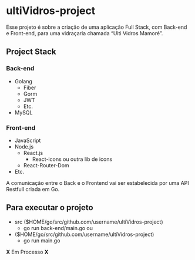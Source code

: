 # ultiVidros-project
Esse projeto é sobre a criação de uma aplicação Full Stack, com Back-end e Front-end, para uma vidraçaria chamada “Ulti Vidros Mamoré”.

## Project Stack
### **Back-end**

- Golang
    - Fiber
    - Gorm
    - JWT
    - Etc.
- MySQL

### Front-end

- JavaScript
- Node.js
    - React.js
        - React-icons ou outra lib de icons
    - React-Router-Dom
- Etc.

A comunicação entre o Back e o Frontend vai ser estabelecida por uma API Restfull criada em Go.

## Para executar o projeto
- src ($HOME/go/src/github.com/username/ultiVidros-project)
    - go run back-end/main.go
ou
- ($HOME/go/src/github.com/username/ultiVidros-project)
    - go run main.go

**X** Em Processo **X**
